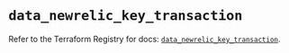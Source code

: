 # `data_newrelic_key_transaction`

Refer to the Terraform Registry for docs: [`data_newrelic_key_transaction`](https://registry.terraform.io/providers/newrelic/newrelic/3.33.0/docs/data-sources/key_transaction).
